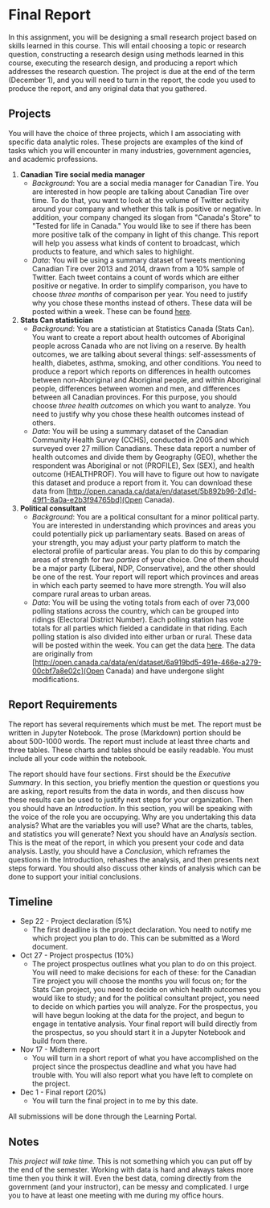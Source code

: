 # Final Report

In this assignment, you will be designing a small research project based on skills learned in this course. This will entail choosing a topic or research question, constructing a research design using methods learned in this course, executing the research design, and producing a report which addresses the research question. The project is due at the end of the term (December 1), and you will need to turn in the report, the code you used to produce the report, and any original data that you gathered. 

## Projects

You will have the choice of three projects, which I am associating with specific data analytic roles. These projects are examples of the kind of tasks which you will encounter in many industries, government agencies, and academic professions. 

1. **Canadian Tire social media manager**
    - *Background*: You are a social media manager for Canadian Tire. You are interested in how people are talking about Canadian Tire over time. To do that, you want to look at the volume of Twitter activity around your company and whether this talk is positive or negative. In addition, your company changed its slogan from "Canada's Store" to "Tested for life in Canada." You would like to see if there has been more positive talk of the company in light of this change. This report will help you assess what kinds of content to broadcast, which products to feature, and which sales to highlight. 
    - *Data*: You will be using a summary dataset of tweets mentioning Canadian Tire over 2013 and 2014, drawn from a 10% sample of Twitter. Each tweet contains a count of words which are either positive or negative. In order to simplify comparison, you have to choose *three months* of comparison per year. You need to justify why you chose these months instead of others. These data will be posted within a week. These can be found [here](data/canadian-tire_cct490.csv). 
2. **Stats Can statistician**
    - *Background*: You are a statistician at Statistics Canada (Stats Can). You want to create a report about health outcomes of Aboriginal people across Canada who are not living on a reserve. By health outcomes, we are talking about several things: self-assessments of health, diabetes, asthma, smoking, and other conditions. You need to produce a report which reports on differences in health outcomes between non-Aboriginal and Aboriginal people, and within Aboriginal people, differences between women and men, and differences between all Canadian provinces. For this purpose, you should choose *three health outcomes* on which you want to analyze. You need to justify why you chose these health outcomes instead of others.
    - *Data*: You will be using a summary dataset of the Canadian Community Health Survey (CCHS), conducted in 2005 and which surveyed over 27 million Canadians. These data report a number of health outcomes and divide them by Geography (GEO), whether the respondent was Aboriginal or not (PROFILE), Sex (SEX), and health outcome (HEALTHPROF). You will have to figure out how to navigate this dataset and produce a report from it. You can download these data from [http://open.canada.ca/data/en/dataset/5b892b96-2d1d-49f1-8a0a-e2b3f94765bd](Open Canada).
3. **Political consultant**
    - *Background*: You are a political consultant for a minor political party. You are interested in understanding which provinces and areas you could potentially pick up parliamentary seats. Based on areas of your strength, you may adjust your party platform to match the electoral profile of particular areas. You plan to do this by comparing areas of strength for *two parties* of your choice. One of them should be a major party (Liberal, NDP, Conservative), and the other should be one of the rest. Your report will report which provinces and areas in which each party seemed to have more strength. You will also compare rural areas to urban areas.  
    - *Data*: You will be using the voting totals from each of over 73,000 polling stations across the country, which can be grouped into ridings (Electoral District Number). Each polling station has vote totals for all parties which fielded a candidate in that riding. Each polling station is also divided into either urban or rural. These data will be posted within the week. You can get the data [here](data/election-ca-2015.csv). The data are originally from [http://open.canada.ca/data/en/dataset/6a919bd5-491e-466e-a279-00cbf7a8e02c](Open Canada) and have undergone slight modifications.

## Report Requirements

The report has several requirements which must be met. The report must be written in Jupyter Notebook. The prose (Markdown) portion should be about 500-1000 words. The report must include at least three charts and three tables. These charts and tables should be easily readable. You must include all your code within the notebook.

The report should have four sections. First should be the *Executive Summary*. In this section, you briefly mention the question or questions you are asking, report results from the data in words, and then discuss how these results can be used to justify next steps for your organization. Then you should have an *Introduction*. In this section, you will be speaking with the voice of the role you are occupying. Why are you undertaking this data analysis? What are the variables you will use? What are the charts, tables, and statistics you will generate? Next you should have an *Analysis* section. This is the meat of the report, in which you present your code and data analysis. Lastly, you should have a *Conclusion*, which reframes the questions in the Introduction, rehashes the analysis, and then presents next steps forward. You should also discuss other kinds of analysis which can be done to support your initial conclusions.

## Timeline

- Sep 22 - Project declaration (5%)
    - The first deadline is the project declaration. You need to notify me which project you plan to do. This can be submitted as a Word document.
- Oct 27 - Project prospectus (10%)
    - The project prospectus outlines what you plan to do on this project. You will need to make decisions for each of these: for the Canadian Tire project you will choose the months you will focus on; for the Stats Can project, you need to decide on which health outcomes you would like to study; and for the political consultant project, you need to decide on which parties you will analyze. For the prospectus, you will have begun looking at the data for the project, and begun to engage in tentative analysis. Your final report will build directly from the prospectus, so you should start it in a Jupyter Notebook and build from there.
- Nov 17 - Midterm report
    - You will turn in a short report of what you have accomplished on the project since the prospectus deadline and what you have had trouble with. You will also report what you have left to complete on the project.
- Dec 1 - Final report (20%)
    - You will turn the final project in to me by this date.

All submissions will be done through the Learning Portal.

## Notes

*This project will take time.* This is not something which you can put off by the end of the semester. Working with data is hard and always takes more time then you think it will. Even the best data, coming directly from the government (and your instructor), can be messy and complicated. I urge you to have at least one meeting with me during my office hours. 

